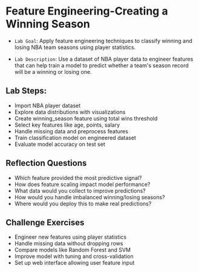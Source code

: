 
# Feature Engineering-Creating a Winning Season

- `Lab Goal`: Apply feature engineering techniques to classify winning and losing NBA team seasons using player statistics.

- `Lab Description`: Use a dataset of NBA player data to engineer features that can help train a model to predict whether a team's season record will be a winning or losing one.


## Lab Steps:

- Import NBA player dataset
- Explore data distributions with visualizations
- Create winning_season feature using total wins threshold
- Select key features like age, points, salary
- Handle missing data and preprocess features
- Train classification model on engineered dataset
- Evaluate model accuracy on test set


## Reflection Questions
- Which feature provided the most predictive signal?
- How does feature scaling impact model performance?
- What data would you collect to improve predictions?
- How would you handle imbalanced winning/losing seasons?
- Where would you deploy this to make real predictions?


## Challenge Exercises
- Engineer new features using player statistics
- Handle missing data without dropping rows
- Compare models like Random Forest and SVM
- Improve model with tuning and cross-validation
- Set up web interface allowing user feature input

